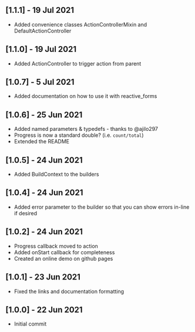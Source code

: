 ## [1.1.1] - 19 Jul 2021
* Added convenience classes ActionControllerMixin and DefaultActionController

## [1.1.0] - 19 Jul 2021
* Added ActionController to trigger action from parent

## [1.0.7] - 5 Jul 2021
* Added documentation on how to use it with reactive_forms

## [1.0.6] - 25 Jun 2021

* Added named parameters & typedefs - thanks to @ajilo297
* Progress is now a standard double? (i.e. `count/total`)
* Extended the README

## [1.0.5] - 24 Jun 2021

* Added BuildContext to the builders

## [1.0.4] - 24 Jun 2021

* Added error parameter to the builder so that you can show errors in-line if desired

## [1.0.2] - 24 Jun 2021

* Progress callback moved to action
* Added onStart callback for completeness
* Created an online demo on github pages

## [1.0.1] - 23 Jun 2021

* Fixed the links and documentation formatting

## [1.0.0] - 22 Jun 2021

* Initial commit
